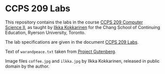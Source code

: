 # CCPS 209 Labs

This repository contains the labs in the course [CCPS 209 Computer Science II](https://docs.google.com/document/d/1oh6LLvCN3v3eGuUgu9duGeDCzsttHWt88Ogpu7Ah350/edit?usp=sharing), as taught by [Ilkka Kokkarinen](https://www.cs.ryerson.ca/~ikokkari/) for the Chang School of Continuing Education, Ryerson University, Toronto.

The lab specifications are given in the document [CCPS 209 Labs](https://github.com/ikokkari/CCPS209Labs/blob/master/CCPS%20209%20Labs.pdf).

Text of `warandpeace.txt` taken from [Project Gutenberg](http://www.gutenberg.org/ebooks/2600).

Image files `coffee.jpg` and `ilkka.jpg` by Ilkka Kokkarinen, released in public domain by the author.

